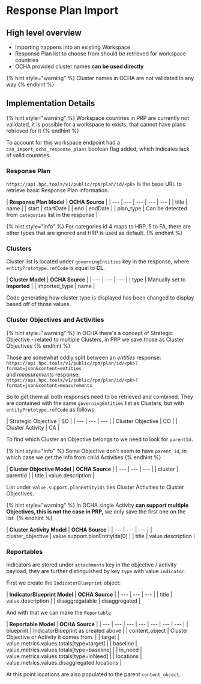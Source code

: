 # Response Plan Import

## High level overview

* Importing happens into an existing Workspace
* Response Plan list to choose from should be retrieved for workspace countries
* OCHA provided cluster names **can be used directly**

{% hint style="warning" %}
Cluster names in OCHA are not validated in any way
{% endhint %}

## Implementation Details

{% hint style="warning" %}
Workspace countries in PRP are currently not validated,  it is possible for a workspace to exists, that cannot have plans retrieved for it
{% endhint %}

To account for this workspace endpoint had a `can_import_ocha_response_plans` boolean flag added, which indicates lack of valid countries.

### Response Plan

`https://api.hpc.tools/v1/public/rpm/plan/id/<pk>` Is the base URL to retrieve basic Response Plan information.

| **Response Plan Model** | **OCHA Source** |
| --- | --- | --- | --- | --- |
| title | name |
| start | startDate |
| end | endDate |
| plan\_type | Can be detected from `categories` list in the response |

{% hint style="info" %}
For categories id 4 maps to HRP, 5 to FA, there are other types that are ignored and HRP is used as default.
{% endhint %}

### Clusters

Cluster list is located under `governingEntities` key in the response, where `entityPrototype.refCode` is equal to **CL**.

| **Cluster Model** | **OCHA Source** |
| --- | --- | --- |
| type | Manually set to **Imported** |
| imported\_type | name |

Code generating how cluster type is displayed has been changed to display based off of those values.

### Cluster Objectives and Activities

{% hint style="warning" %}
In OCHA there's a concept of Strategic Objective - related to multiple Clusters, in PRP we save those as Cluster Objectives
{% endhint %}

Those are somewhat oddly split between an _entities_ response:  
`https://api.hpc.tools/v1/public/rpm/plan/id/<pk>?format=json&content=entities`   
and _measurements_ response:  
`https://api.hpc.tools/v1/public/rpm/plan/id/<pk>?format=json&content=measurements`

So to get them all both responses need to be retrieved and combined. They are contained with the same `governingEntities` list as Clusters, but with `entityPrototype.refCode` as follows.

| Strategic Objective | SO |
| --- | --- | --- |
| Cluster Objective | CO |
| Cluster Activity | CA |

To find which Cluster an Objective belongs to we need to look for `parentId.`

{% hint style="info" %}
Some Objective don't seem to have `parent_id`, in which case we get the info from child Activities
{% endhint %}

| **Cluster Objective Model** | **OCHA Source** |
| --- | --- | --- |
| cluster | parentId |
| title | value.description |

List under `value.support.planEntityIds` ties Cluster Activities to Cluster Objectives.

{% hint style="warning" %}
In OCHA single Activity **can support multiple Objectives, this is not the case in PRP,** we only save the first one on the list.
{% endhint %}

| **Cluster Activity Model** | **OCHA Source** |
| --- | --- | --- |
| cluster\_objective | value.support.planEntityIds\[0\] |
| title | value.description |

### Reportables

Indicators are stored under `attachments` key in the objective / activity payload, they are further distinguished by key `type` with value `indicator`.

First we create the `IndicatorBlueprint` object:

| **IndicatorBlueprint Model** | **OCHA Source** |
| --- | --- | --- |
| title | value.description |
| disaggregatable | disaggregated |

And with that we can make the `Reportable`

| **Reportable Model** | **OCHA Source** |
| --- | --- | --- | --- | --- | --- | --- |
| blueprint | IndicatorBlueprint as created above |
| content\_object | Cluster Objective or Activity it comes from. |
| target | value.metrics.values.totals\[type=target\] |
| baseline | value.metrics.values.totals\[type=baseline\] |
| in\_need | value.metrics.values.totals\[type=inNeed\] |
| locations | value.metrics.values.disaggregated.locations |

At this point locations are also populated to the parent `content_object`.

